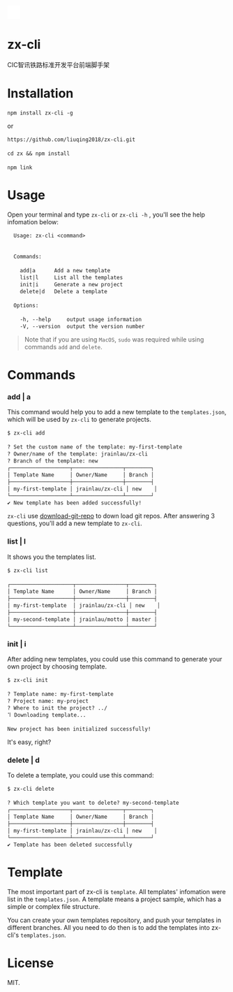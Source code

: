![zx-cli Logo](./logo.png)

# zx-cli
CIC智讯铁路标准开发平台前端脚手架

# Installation
```
npm install zx-cli -g
```
or
```
https://github.com/liuqing2018/zx-cli.git

cd zx && npm install

npm link
```

# Usage
Open your terminal and type `zx-cli` or `zx-cli -h` , you'll see the help infomation below:
```
  Usage: zx-cli <command>


  Commands:

    add|a      Add a new template
    list|l     List all the templates
    init|i     Generate a new project
    delete|d   Delete a template

  Options:

    -h, --help     output usage information
    -V, --version  output the version number
```

> Note that if you are using `MacOS`, `sudo` was required while using commands `add` and `delete`.

# Commands
### add | a
This command would help you to add a new template to the `templates.json`, which will be used by `zx-cli` to generate projects.
```
$ zx-cli add

? Set the custom name of the template: my-first-template
? Owner/name of the template: jrainlau/zx-cli
? Branch of the template: new
┌───────────────────┬────────────────┬────────┐
│ Template Name     │ Owner/Name     │ Branch │
├───────────────────┼────────────────┼────────┤
│ my-first-template │ jrainlau/zx-cli │ new    │
└───────────────────┴────────────────┴────────┘
✔ New template has been added successfully!
```
`zx-cli` use [download-git-repo](https://github.com/flipxfx/download-git-repo) to down load git repos. After answering 3 questions, you'll add a new template to `zx-cli`.

### list | l
It shows you the templates list.
```
$ zx-cli list

┌────────────────────┬────────────────┬────────┐
│ Template Name      │ Owner/Name     │ Branch │
├────────────────────┼────────────────┼────────┤
│ my-first-template  │ jrainlau/zx-cli │ new    │
├────────────────────┼────────────────┼────────┤
│ my-second-template │ jrainlau/motto │ master │
└────────────────────┴────────────────┴────────┘
```

### init | i
After adding new templates, you could use this command to generate your own project by choosing template.
```
$ zx-cli init

? Template name: my-first-template
? Project name: my-project
? Where to init the project? ../
⠹ Downloading template...

New project has been initialized successfully!
```

It's easy, right?

### delete | d
To delete a template, you could use this command:
```
$ zx-cli delete

? Which template you want to delete? my-second-template
┌───────────────────┬────────────────┬────────┐
│ Template Name     │ Owner/Name     │ Branch │
├───────────────────┼────────────────┼────────┤
│ my-first-template │ jrainlau/zx-cli │ new    │
└───────────────────┴────────────────┴────────┘
✔ Template has been deleted successfully
```

# Template
The most important part of zx-cli is `template`. All templates' infomation were list in the `templates.json`.
A template means a project sample, which has a simple or complex file structure.

You can create your own templates repository, and push your templates in different branches. All you need to do then is to add the templates into zx-cli's `templates.json`.

# License
MIT.









